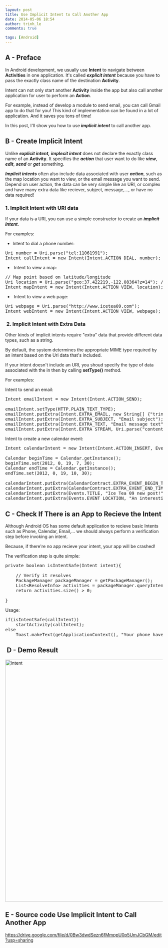 ```yaml
---
layout: post
title: Use Implicit Intent to Call Another App
date: 2014-05-06 18:54
author: trinh_le
comments: true

tags: [Android]
---
```


<h2>A - Preface</h2>
In Android development, we usually use <strong>Intent</strong> to navigate between <strong>Activities</strong> in one application. It's called <em><strong>explicit intent</strong></em> because you have to pass the exactly class name of the destination <strong>Activity</strong>.

Intent can not only start another <strong>Activity</strong> inside the app but also call another application for user to perform an <strong>Action</strong>.

For example, instead of develop a module to send email, you can call Gmail app to do that for you! This kind of implementation can be found in a lot of application. And it saves you tons of time!

In this post, I'll show you how to use<em><strong> implicit intent</strong> </em>to call another app.

<!--more-->
<h2>B - Create Implicit Intent</h2>
Unlike <em><strong>explicit intent,</strong> <strong>implecit intent</strong></em> does not declare the exactly class name of an <strong>Activity</strong>. It specifies the <em><strong>action</strong> </em>that user want to do like <em><strong>view</strong></em>, <em><strong>edit</strong></em>, <em><strong>send</strong> </em>or <em><strong>get</strong> </em>something.

<span style="color: #222222;"><em><strong>Implicit intents</strong> </em>often also include data associated with user <em><strong>action</strong></em>, such as the map location you want to view, or the email message you want to send. Depend on user action, the data can be very simple like an URI, or complex and have many extra data like reciever, subject, message,..., or have no data required!</span>
<h3>1. Implicit Intent with URI data</h3>
If your data is a URI, you can use a simple constructor to create an <em><strong>implicit intent</strong></em>.

For examples:
<ul>
	<li>Intent to dial a phone number:</li>
</ul>

<pre>
Uri number = Uri.parse(&quot;tel:11061991&quot;);
Intent callIntent = new Intent(Intent.ACTION_DIAL, number);
</pre>

<ul>
	<li> Intent to view a map:</li>
</ul>

<pre>
// Map point based on latitude/longitude
Uri location = Uri.parse(&quot;geo:37.422219,-122.08364?z=14&quot;); // z param is zoom level
Intent mapIntent = new Intent(Intent.ACTION_VIEW, location);
</pre>

<ul>
	<li> Intent to view a web page:</li>
</ul>

<pre>
Uri webpage = Uri.parse(&quot;http://www.icetea09.com&quot;);
Intent webIntent = new Intent(Intent.ACTION_VIEW, webpage);
</pre>

<h3> 2. Implicit Intent with Extra Data</h3>
Other kinds of implicit intents require "extra" data that provide different data types, such as a string.

By default, the system determines the appropriate MIME type required by an intent based on the Uri data that's included.

If your intent doesn't include an URI, you shoud specify the type of data associated with the in then by calling <strong>setType()</strong> method.

For examples:

Intent to send an email:

<pre>
Intent emailIntent = new Intent(Intent.ACTION_SEND);

emailIntent.setType(HTTP.PLAIN_TEXT_TYPE);
emailIntent.putExtra(Intent.EXTRA_EMAIL, new String[] {&quot;trinhlbk1991@gmail.com&quot;});
emailIntent.putExtra(Intent.EXTRA_SUBJECT, &quot;Email subject&quot;);
emailIntent.putExtra(Intent.EXTRA_TEXT, &quot;Email message text&quot;);
emailIntent.putExtra(Intent.EXTRA_STREAM, Uri.parse(&quot;content://this/is/attachment/path&quot;));
</pre>

Intent to create a new calendar event:

<pre>
Intent calendarIntent = new Intent(Intent.ACTION_INSERT, Events.CONTENT_URI);

Calendar beginTime = Calendar.getInstance();
beginTime.set(2012, 0, 19, 7, 30);
Calendar endTime = Calendar.getInstance();
endTime.set(2012, 0, 19, 10, 30);

calendarIntent.putExtra(CalendarContract.EXTRA_EVENT_BEGIN_TIME, beginTime.getTimeInMillis());
calendarIntent.putExtra(CalendarContract.EXTRA_EVENT_END_TIME, endTime.getTimeInMillis());
calendarIntent.putExtra(Events.TITLE, &quot;Ice Tea 09 new post!&quot;);
calendarIntent.putExtra(Events.EVENT_LOCATION, &quot;An interesting post about Android&quot;);
</pre>

<h2>C - Check If There is an App to Recieve the Intent</h2>
Although Android OS has some default application to recieve basic Intents such as Phone, Calendar, Email,... we should <span style="color: #222222;">always perform a verification step before invoking an intent.</span>

Because, if there're no app recieve your intent, your app will be crashed!

The verification step is quite simple:

<pre>
private boolean isIntentSafe(Intent intent){

	// Verify it resolves
	PackageManager packageManager = getPackageManager();
	List&lt;ResolveInfo&gt; activities = packageManager.queryIntentActivities(intent, 0);
	return activities.size() &gt; 0;

}
</pre>

Usage:

<pre>
if(isIntentSafe(callIntent))
	startActivity(callIntent);
else
	Toast.makeText(getApplicationContext(), &quot;Your phone have no app can dial!&quot;, Toast.LENGTH_SHORT).show();
</pre>

<h2> D - Demo Result</h2>
<img class="alignnone size-full wp-image-1673" src="http://icetea09.com/wp-content/uploads/2014/05/intent.png" alt="intent" width="1972" height="774" />
<h2>E - Source code Use Implicit Intent to Call Another App</h2>
<a href="https://drive.google.com/file/d/0Bw3dwdSezn6fMmppU0p5UmJCbGM/edit?usp=sharing" target="_blank">https://drive.google.com/file/d/0Bw3dwdSezn6fMmppU0p5UmJCbGM/edit?usp=sharing</a>

